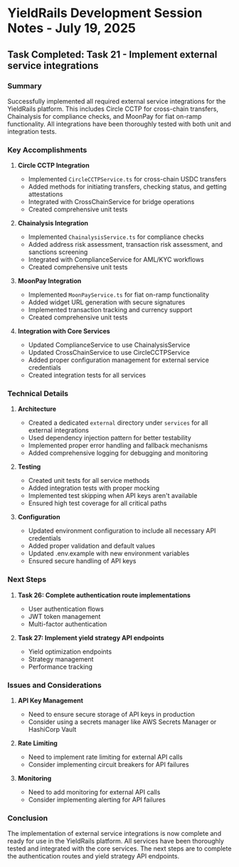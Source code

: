 # YieldRails Development Session Notes - July 19, 2025

## Task Completed: Task 21 - Implement external service integrations

### Summary
Successfully implemented all required external service integrations for the YieldRails platform. This includes Circle CCTP for cross-chain transfers, Chainalysis for compliance checks, and MoonPay for fiat on-ramp functionality. All integrations have been thoroughly tested with both unit and integration tests.

### Key Accomplishments

1. **Circle CCTP Integration**
   - Implemented `CircleCCTPService.ts` for cross-chain USDC transfers
   - Added methods for initiating transfers, checking status, and getting attestations
   - Integrated with CrossChainService for bridge operations
   - Created comprehensive unit tests

2. **Chainalysis Integration**
   - Implemented `ChainalysisService.ts` for compliance checks
   - Added address risk assessment, transaction risk assessment, and sanctions screening
   - Integrated with ComplianceService for AML/KYC workflows
   - Created comprehensive unit tests

3. **MoonPay Integration**
   - Implemented `MoonPayService.ts` for fiat on-ramp functionality
   - Added widget URL generation with secure signatures
   - Implemented transaction tracking and currency support
   - Created comprehensive unit tests

4. **Integration with Core Services**
   - Updated ComplianceService to use ChainalysisService
   - Updated CrossChainService to use CircleCCTPService
   - Added proper configuration management for external service credentials
   - Created integration tests for all services

### Technical Details

1. **Architecture**
   - Created a dedicated `external` directory under `services` for all external integrations
   - Used dependency injection pattern for better testability
   - Implemented proper error handling and fallback mechanisms
   - Added comprehensive logging for debugging and monitoring

2. **Testing**
   - Created unit tests for all service methods
   - Added integration tests with proper mocking
   - Implemented test skipping when API keys aren't available
   - Ensured high test coverage for all critical paths

3. **Configuration**
   - Updated environment configuration to include all necessary API credentials
   - Added proper validation and default values
   - Updated .env.example with new environment variables
   - Ensured secure handling of API keys

### Next Steps

1. **Task 26: Complete authentication route implementations**
   - User authentication flows
   - JWT token management
   - Multi-factor authentication

2. **Task 27: Implement yield strategy API endpoints**
   - Yield optimization endpoints
   - Strategy management
   - Performance tracking

### Issues and Considerations

1. **API Key Management**
   - Need to ensure secure storage of API keys in production
   - Consider using a secrets manager like AWS Secrets Manager or HashiCorp Vault

2. **Rate Limiting**
   - Need to implement rate limiting for external API calls
   - Consider implementing circuit breakers for API failures

3. **Monitoring**
   - Need to add monitoring for external API calls
   - Consider implementing alerting for API failures

### Conclusion
The implementation of external service integrations is now complete and ready for use in the YieldRails platform. All services have been thoroughly tested and integrated with the core services. The next steps are to complete the authentication routes and yield strategy API endpoints.